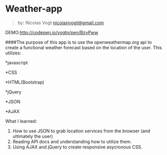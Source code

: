 # Weather-app
  >by: Nicolas Vogt 
  >nicolasjvogt@gmail.com

DEMO:http://codepen.io/vogtn/pen/BzyPww

####The purpose of this app is to use the openweathermap.org api to create a functional weather forecast based on the location of the user. This utilizes: 

   *javascript
   
   *CSS
   
   *HTML(Bootstrap)
   
   *jQuery
   
   *JSON
   
   *AJAX

What I learned: 
  1. How to use JSON to grab location services from the browser (and ultimately the user) 
  2. Reading API docs and understanding how to utilize them. 
  3. Using AJAX and jQuery to create responsive asycronous CSS. 
  


